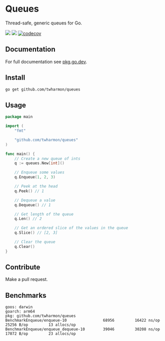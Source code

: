 # Queues
Thread-safe, generic queues for Go.

![](https://github.com/twharmon/queues/workflows/Test/badge.svg) [![](https://goreportcard.com/badge/github.com/twharmon/queues)](https://goreportcard.com/report/github.com/twharmon/queues) [![codecov](https://codecov.io/gh/twharmon/queues/branch/main/graph/badge.svg?token=K0P59TPRAL)](https://codecov.io/gh/twharmon/queues)

## Documentation
For full documentation see [pkg.go.dev](https://pkg.go.dev/github.com/twharmon/queues).

## Install
```bash
go get github.com/twharmon/queues
```

## Usage
```go
package main

import (
	"fmt"

	"github.com/twharmon/queues"
)

func main() {
	// Create a new queue of ints
	q := queues.New[int]()

	// Enqueue some values
	q.Enqueue(1, 2, 3)

	// Peek at the head
	q.Peek() // 1

	// Dequeue a value
	q.Dequeue() // 1

	// Get length of the queue
	q.Len() // 2

	// Get an ordered slice of the values in the queue
	q.Slice() // [2, 3]

	// Clear the queue
	q.Clear()
}
```

## Contribute
Make a pull request.

## Benchmarks

```
goos: darwin
goarch: arm64
pkg: github.com/twharmon/queues
BenchmarkEnqueue/enqueue-10         	   68956	     16422 ns/op	   25256 B/op	      13 allocs/op
BenchmarkEnqueue/enqueue_dequeue-10 	   39046	     30208 ns/op	   17072 B/op	      23 allocs/op
```
